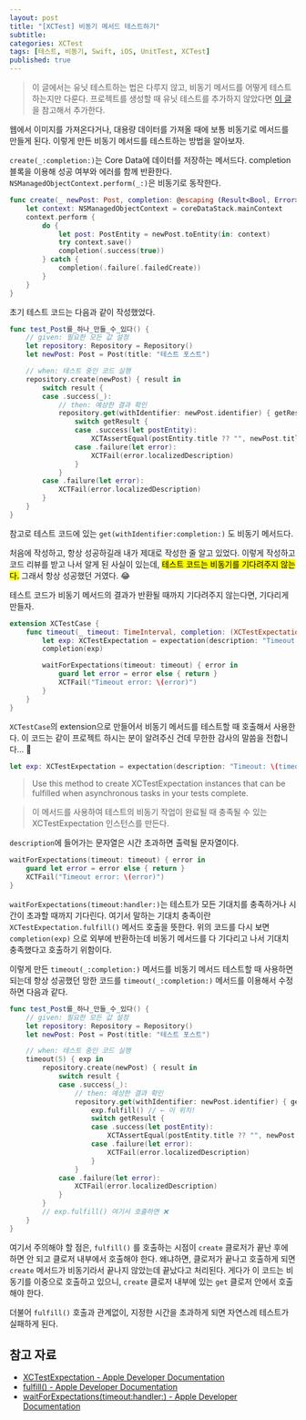 ```yaml
---
layout: post
title: "[XCTest] 비동기 메서드 테스트하기"
subtitle:
categories: XCTest
tags: [테스트, 비동기, Swift, iOS, UnitTest, XCTest]
published: true
---
```


> 이 글에서는 유닛 테스트하는 법은 다루지 않고, 비동기 메서드를 어떻게 테스트하는지만 다룬다. 프로젝트를 생성할 때 유닛 테스트를 추가하지 않았다면 [이 글](https://jwonylee.tistory.com/entry/XCode-Swift-Command-Line-Tool-프로젝트에서-유닛-테스트-하기)을 참고해서 추가한다.

웹에서 이미지를 가져온다거나, 대용량 데이터를 가져올 때에 보통 비동기로 메서드를 만들게 된다. 이렇게 만든 비동기 메서드를 테스트하는 방법을 알아보자.

`create(_:completion:)`는 Core Data에 데이터를 저장하는 메서드다. completion 블록을 이용해 성공 여부와 에러를 함께 반환한다. `NSManagedObjectContext.perform(_:)`은 비동기로 동작한다.
```swift
func create(_ newPost: Post, completion: @escaping (Result<Bool, Error>) -> Void) {
    let context: NSManagedObjectContext = coreDataStack.mainContext
    context.perform {
        do {
            let post: PostEntity = newPost.toEntity(in: context)
            try context.save()
            completion(.success(true))
        } catch {
            completion(.failure(.failedCreate))
        }
    }
}
```

초기 테스트 코드는 다음과 같이 작성했었다.

```swift
func test_Post를_하나_만들_수_있다() {
    // given: 필요한 모든 값 설정
    let repository: Repository = Repository()
    let newPost: Post = Post(title: "테스트 포스트")

    // when: 테스트 중인 코드 실행
    repository.create(newPost) { result in
        switch result {
        case .success(_):
            // then: 예상한 결과 확인
            repository.get(withIdentifier: newPost.identifier) { getResult in
                switch getResult {
                case .success(let postEntity):
                    XCTAssertEqual(postEntity.title ?? "", newPost.title)
                case .failure(let error):
                    XCTFail(error.localizedDescription)
                }
            }
        case .failure(let error):
            XCTFail(error.localizedDescription)
        }
    }
}
```

참고로 테스트 코드에 있는 `get(withIdentifier:completion:)` 도 비동기 메서드다.

처음에 작성하고, 항상 성공하길래 내가 제대로 작성한 줄 알고 있었다. 이렇게 작성하고 코드 리뷰를 받고 나서 알게 된 사실이 있는데, <mark>테스트 코드는 비동기를 기다려주지 않는다.</mark> 그래서 항상 성공했던 거였다. 😂

테스트 코드가 비동기 메서드의 결과가 반환될 때까지 기다려주지 않는다면, 기다리게 만들자.

```swift
extension XCTestCase {
    func timeout(_ timeout: TimeInterval, completion: (XCTestExpectation) -> Void) {
        let exp: XCTestExpectation = expectation(description: "Timeout: \(timeout) seconds")
        completion(exp)

        waitForExpectations(timeout: timeout) { error in
            guard let error = error else { return }
            XCTFail("Timeout error: \(error)")
        }
    }
}
```

`XCTestCase`의 extension으로 만들어서 비동기 메서드를 테스트할 때 호출해서 사용한다. 이 코드는 같이 프로젝트 하시는 분이 알려주신 건데 무한한 감사의 말씀을 전합니다... 🙏

```swift
let exp: XCTestExpectation = expectation(description: "Timeout: \(timeout) seconds")
```

> Use this method to create XCTestExpectation instances that can be fulfilled when asynchronous tasks in your tests complete.

> 이 메서드를 사용하여 테스트의 비동기 작업이 완료될 때 충족될 수 있는 XCTestExpectation 인스턴스를 만든다.

`description`에 들어가는 문자열은 시간 초과하면 출력될 문자열이다.

```swift
waitForExpectations(timeout: timeout) { error in
    guard let error = error else { return }
    XCTFail("Timeout error: \(error)")
}
```

`waitForExpectations(timeout:handler:)`는 테스트가 모든 기대치를 충족하거나 시간이 초과할 때까지 기다린다. 여기서 말하는 기대치 충족이란 `XCTestExpectation.fulfill()` 메서드 호출을 뜻한다. 위의 코드를 다시 보면 `completion(exp)` 으로 외부에 반환하는데 비동기 메서드를 다 기다리고 나서 기대치 충족했다고 호출하기 위함이다.

이렇게 만든 `timeout(_:completion:)` 메서드를 비동기 메서드 테스트할 때 사용하면 되는데 항상 성공했던 망한 코드를 `timeout(_:completion:)` 메서드를 이용해서 수정하면 다음과 같다.

```swift
func test_Post를_하나_만들_수_있다() {
    // given: 필요한 모든 값 설정
    let repository: Repository = Repository()
    let newPost: Post = Post(title: "테스트 포스트")

    // when: 테스트 중인 코드 실행
    timeout(5) { exp in
        repository.create(newPost) { result in
            switch result {
            case .success(_):
                // then: 예상한 결과 확인
                repository.get(withIdentifier: newPost.identifier) { getResult in
                    exp.fulfill() // ← 이 위치!
                    switch getResult {
                    case .success(let postEntity):
                        XCTAssertEqual(postEntity.title ?? "", newPost.title)
                    case .failure(let error):
                        XCTFail(error.localizedDescription)
                    }
                }
            case .failure(let error):
                XCTFail(error.localizedDescription)
            }
        }
        // exp.fulfill() 여기서 호출하면 ❌
    }
}
```

여기서 주의해야 할 점은, `fulfill()` 를 호출하는 시점이 `create` 클로저가 끝난 후에 하면 안 되고 클로저 내부에서 호출해야 한다. 왜냐하면, 클로저가 끝나고 호출하게 되면 `create` 메서드가 비동기라서 끝나지 않았는데 끝났다고 처리된다. 게다가 이 코드는 비동기를 이중으로 호출하고 있으니, `create` 클로저 내부에 있는 `get` 클로저 안에서 호출해야 한다.

더불어 `fulfill()` 호출과 관계없이, 지정한 시간을 초과하게 되면 자연스레 테스트가 실패하게 된다.

## 참고 자료

- [XCTestExpectation - Apple Developer Documentation](https://developer.apple.com/documentation/xctest/xctestexpectation)
- [fulfill() - Apple Developer Documentation](https://developer.apple.com/documentation/xctest/xctestexpectation/1501027-fulfill)
- [waitForExpectations(timeout:handler:) - Apple Developer Documentation](https://developer.apple.com/documentation/xctest/xctestcase/1500748-waitforexpectations)